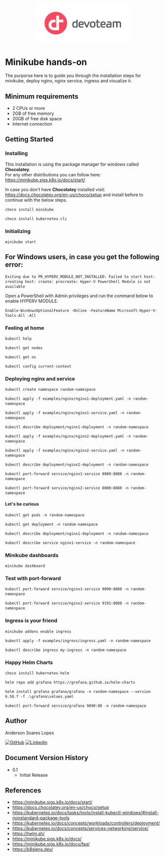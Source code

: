 <h1 align="center">
  <br>
<img src="../docs/images/dev_logo_rvb.png" width="300" alt="Devoteam">
  <br>
</h1>

# Minikube hands-on

The purporse here is to guide you through the installation steps for minikube, deploy nginx, nginx service, ingress and visualize it.

## Minimum requirements

- 2 CPUs or more
- 2GB of free memory
- 20GB of free disk space
- Internet connection

## Getting Started

### Installing

This installation is using the package manager for windows called **Chocolatey**. <br>
For any other distributions you can follow here: https://minikube.sigs.k8s.io/docs/start/ <p>
In case you don't have **Chocolatey** installed visit: https://docs.chocolatey.org/en-us/choco/setup and install before to continue with the below steps.

```
choco install minikube
```

```
choco install kubernetes-cli
```

### Initializing

```
minikube start
```

## For Windows users, in case you get the following error:

```
Exiting due to PR_HYPERV_MODULE_NOT_INSTALLED: Failed to start host: creating host: create: precreate: Hyper-V PowerShell Module is not available
```

Open a PowerShell with Admin privileges and run the command below to enable HYPERV MODULE.

```
Enable-WindowsOptionalFeature -Online -FeatureName Microsoft-Hyper-V-Tools-All -All
```

### Feeling at home

```
kubectl help
```

```
kubectl get nodes
```

```
kubectl get ns
```

```
kubectl config current-context
```

### Deploying nginx and service

```
kubectl create namespace random-namespace
```

```
kubectl apply -f examples/nginx/nginx1-deployment.yaml -n random-namespace
```

```
kubectl apply -f examples/nginx/nginx1-service.yaml -n random-namespace
```

```
kubectl describe deployment/nginx1-deployment -n random-namespace
```

```
kubectl apply -f examples/nginx/nginx2-deployment.yaml -n random-namespace
```

```
kubectl apply -f examples/nginx/nginx2-service.yaml -n random-namespace
```

```
kubectl describe deployment/nginx2-deployment -n random-namespace
```

```
kubectl port-forward service/nginx1-service 8080:8080 -n random-namespace
```

```
kubectl port-forward service/nginx2-service 8080:8080 -n random-namespace
```

#### Let's be curious

```
kubectl get pods -n random-namespace
```

```
kubectl get deployment -n random-namespace
```

```
kubectl describe deployment/nginx1-deployment -n random-namespace
```

```
kubectl describe service nginx1-service -n random-namespace
```

### Minikube dashboards

```
minikube dashboard
```

### Test with port-forward

```
kubectl port-forward service/nginx1-service 9090:8080 -n random-namespace
```

```
kubectl port-forward service/nginx2-service 9191:8080 -n random-namespace
```

### Ingress is your friend

```
minikube addons enable ingress
```

```
kubectl apply -f examples/ingress/ingress.yaml -n random-namespace
```

```
kubectl describe ingress my-ingress -n random-namespace
```

### Happy Helm Charts

```
choco install kubernetes-helm
```

```
helm repo add grafana https://grafana.github.io/helm-charts
```

```
helm install grafana grafana/grafana -n random-namespace --version 6.50.7 -f .\grafana\values.yaml
```

```
kubectl port-forward service/grafana 9090:80 -n random-namespace
```

<p>

## Author

Anderson Soares Lopes

[![GitHub](https://skillicons.dev/icons?i=github)](https://github.com/lopes221)
[![Linkedin](https://skillicons.dev/icons?i=linkedin)](https://www.linkedin.com/in/andersonsoaresl/)

## Document Version History

- 0.1
  - Initial Release

## References

- https://minikube.sigs.k8s.io/docs/start/
- https://docs.chocolatey.org/en-us/choco/setup
- https://kubernetes.io/docs/tasks/tools/install-kubectl-windows/#install-nonstandard-package-tools
- https://kubernetes.io/docs/concepts/workloads/controllers/deployment/
- https://kubernetes.io/docs/concepts/services-networking/service/
- https://helm.sh/
- https://minikube.sigs.k8s.io/docs/
- https://minikube.sigs.k8s.io/docs/faq/
- https://k8slens.dev/
